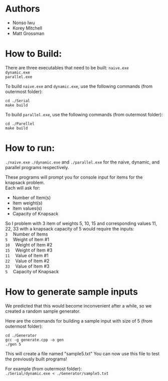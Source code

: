 # Authors
* Nonso Iwu
* Korey Mitchell
* Matt Grossman

# How to Build:
There are three executables that need to be built:
```naive.exe```<br>
```dynamic.exe```<br>
```parallel.exe ```

To build ```naive.exe``` and ```dynamic.exe```, use the following commands (from outermost folder):
```
cd ./Serial
make build
```

To build ```parallel.exe```, use the following commands (from outermost folder):
```
cd ./Parellel
make build
```

# How to run:
```./naive.exe```
```./dynamic.exe```
and
```./parallel.exe```
for the naive, dynamic, and parallel programs respectively.

These programs will prompt you for console input for items for the knapsack problem.\
Each will ask for:
* Number of Item(s)
* Item weight(s)
* Item values(s)
* Capacity of Knapsack

So I problem with 3 item of weights 5, 10, 15 and corresponding values 11, 22, 33 with a knapsack capacity of 5 would require the inputs:\
```3```   &ensp;&ensp;Number of Items\
```5```   &ensp;&ensp;Weight of Item \#1\
```10```  &ensp;&ensp;Weight of Item \#2\
```15```  &ensp;&ensp;Weight of Item \#3\
```11```  &ensp;&ensp;Value of Item \#1\
```22```  &ensp;&ensp;Value of Item \#2\
```33```  &ensp;&ensp;Value of Item \#3\
```5```   &ensp;&ensp;Capacity of Knapsack

# How to generate sample inputs
We predicted that this would become inconvenient after a while, so we created a random sample generator.

Here are the commands for building a sample input with size of 5 (from outermost folder):
```
cd ./Generator
gcc -g generate.cpp -o gen
./gen 5
```

This will create a file named "sample5.txt"
You can now use this file to test the previously built programs!

For example (from outermost folder):\
```./Serial/dynamic.exe < ./Generator/sample5.txt``` 
